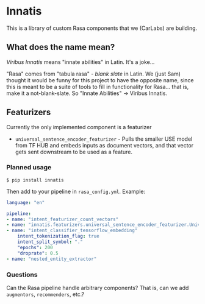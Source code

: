 # Innatis

This is a library of custom Rasa components that we (CarLabs) are building.

## What does the name mean?

_Viribus Innatis_ means "innate abilities" in Latin. It's a joke...

"Rasa" comes from "tabula rasa" - _blank slate_ in Latin. We (just Sam) thought it would be funny for this project to have the opposite name, since this is meant to be a suite of tools to fill in functionality for Rasa... that is, make it a not-blank-slate. So "Innate Abilities" -> Viribus Innatis.

## Featurizers

Currently the only implemented component is a featurizer

* `universal_sentence_encoder_featurizer` - Pulls the smaller USE model from TF HUB and embeds inputs as document vectors, and that vector gets sent downstream to be used as a feature.

### Planned usage

`$ pip install innatis`

Then add to your pipeline in `rasa_config.yml`. Example:

```yml
language: "en"

pipeline:
- name: "intent_featurizer_count_vectors"
- name: "innatis.featurizers.universal_sentence_encoder_featurizer.UniversalSentenceEncoderFeaturizer"
- name: "intent_classifier_tensorflow_embedding"
    intent_tokenization_flag: true
    intent_split_symbol: "."
    "epochs": 200
    "droprate": 0.5
- name: "nested_entity_extractor"
```

### Questions

Can the Rasa pipeline handle arbitrary components? That is, can we add `augmentors`, `recommenders`, etc.?
